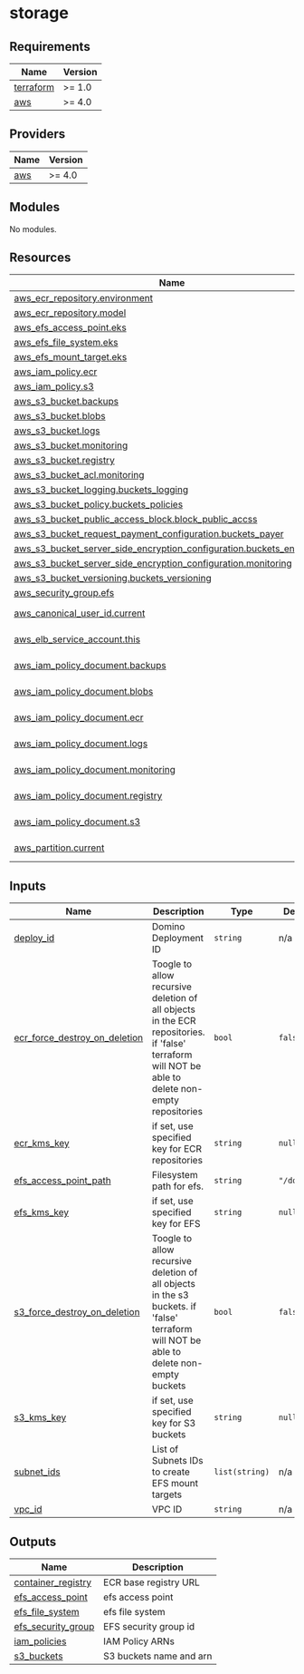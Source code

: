 # storage

<!-- BEGINNING OF PRE-COMMIT-TERRAFORM DOCS HOOK -->
## Requirements

| Name | Version |
|------|---------|
| <a name="requirement_terraform"></a> [terraform](#requirement\_terraform) | >= 1.0 |
| <a name="requirement_aws"></a> [aws](#requirement\_aws) | >= 4.0 |

## Providers

| Name | Version |
|------|---------|
| <a name="provider_aws"></a> [aws](#provider\_aws) | >= 4.0 |

## Modules

No modules.

## Resources

| Name | Type |
|------|------|
| [aws_ecr_repository.environment](https://registry.terraform.io/providers/hashicorp/aws/latest/docs/resources/ecr_repository) | resource |
| [aws_ecr_repository.model](https://registry.terraform.io/providers/hashicorp/aws/latest/docs/resources/ecr_repository) | resource |
| [aws_efs_access_point.eks](https://registry.terraform.io/providers/hashicorp/aws/latest/docs/resources/efs_access_point) | resource |
| [aws_efs_file_system.eks](https://registry.terraform.io/providers/hashicorp/aws/latest/docs/resources/efs_file_system) | resource |
| [aws_efs_mount_target.eks](https://registry.terraform.io/providers/hashicorp/aws/latest/docs/resources/efs_mount_target) | resource |
| [aws_iam_policy.ecr](https://registry.terraform.io/providers/hashicorp/aws/latest/docs/resources/iam_policy) | resource |
| [aws_iam_policy.s3](https://registry.terraform.io/providers/hashicorp/aws/latest/docs/resources/iam_policy) | resource |
| [aws_s3_bucket.backups](https://registry.terraform.io/providers/hashicorp/aws/latest/docs/resources/s3_bucket) | resource |
| [aws_s3_bucket.blobs](https://registry.terraform.io/providers/hashicorp/aws/latest/docs/resources/s3_bucket) | resource |
| [aws_s3_bucket.logs](https://registry.terraform.io/providers/hashicorp/aws/latest/docs/resources/s3_bucket) | resource |
| [aws_s3_bucket.monitoring](https://registry.terraform.io/providers/hashicorp/aws/latest/docs/resources/s3_bucket) | resource |
| [aws_s3_bucket.registry](https://registry.terraform.io/providers/hashicorp/aws/latest/docs/resources/s3_bucket) | resource |
| [aws_s3_bucket_acl.monitoring](https://registry.terraform.io/providers/hashicorp/aws/latest/docs/resources/s3_bucket_acl) | resource |
| [aws_s3_bucket_logging.buckets_logging](https://registry.terraform.io/providers/hashicorp/aws/latest/docs/resources/s3_bucket_logging) | resource |
| [aws_s3_bucket_policy.buckets_policies](https://registry.terraform.io/providers/hashicorp/aws/latest/docs/resources/s3_bucket_policy) | resource |
| [aws_s3_bucket_public_access_block.block_public_accss](https://registry.terraform.io/providers/hashicorp/aws/latest/docs/resources/s3_bucket_public_access_block) | resource |
| [aws_s3_bucket_request_payment_configuration.buckets_payer](https://registry.terraform.io/providers/hashicorp/aws/latest/docs/resources/s3_bucket_request_payment_configuration) | resource |
| [aws_s3_bucket_server_side_encryption_configuration.buckets_encryption](https://registry.terraform.io/providers/hashicorp/aws/latest/docs/resources/s3_bucket_server_side_encryption_configuration) | resource |
| [aws_s3_bucket_server_side_encryption_configuration.monitoring](https://registry.terraform.io/providers/hashicorp/aws/latest/docs/resources/s3_bucket_server_side_encryption_configuration) | resource |
| [aws_s3_bucket_versioning.buckets_versioning](https://registry.terraform.io/providers/hashicorp/aws/latest/docs/resources/s3_bucket_versioning) | resource |
| [aws_security_group.efs](https://registry.terraform.io/providers/hashicorp/aws/latest/docs/resources/security_group) | resource |
| [aws_canonical_user_id.current](https://registry.terraform.io/providers/hashicorp/aws/latest/docs/data-sources/canonical_user_id) | data source |
| [aws_elb_service_account.this](https://registry.terraform.io/providers/hashicorp/aws/latest/docs/data-sources/elb_service_account) | data source |
| [aws_iam_policy_document.backups](https://registry.terraform.io/providers/hashicorp/aws/latest/docs/data-sources/iam_policy_document) | data source |
| [aws_iam_policy_document.blobs](https://registry.terraform.io/providers/hashicorp/aws/latest/docs/data-sources/iam_policy_document) | data source |
| [aws_iam_policy_document.ecr](https://registry.terraform.io/providers/hashicorp/aws/latest/docs/data-sources/iam_policy_document) | data source |
| [aws_iam_policy_document.logs](https://registry.terraform.io/providers/hashicorp/aws/latest/docs/data-sources/iam_policy_document) | data source |
| [aws_iam_policy_document.monitoring](https://registry.terraform.io/providers/hashicorp/aws/latest/docs/data-sources/iam_policy_document) | data source |
| [aws_iam_policy_document.registry](https://registry.terraform.io/providers/hashicorp/aws/latest/docs/data-sources/iam_policy_document) | data source |
| [aws_iam_policy_document.s3](https://registry.terraform.io/providers/hashicorp/aws/latest/docs/data-sources/iam_policy_document) | data source |
| [aws_partition.current](https://registry.terraform.io/providers/hashicorp/aws/latest/docs/data-sources/partition) | data source |

## Inputs

| Name | Description | Type | Default | Required |
|------|-------------|------|---------|:--------:|
| <a name="input_deploy_id"></a> [deploy\_id](#input\_deploy\_id) | Domino Deployment ID | `string` | n/a | yes |
| <a name="input_ecr_force_destroy_on_deletion"></a> [ecr\_force\_destroy\_on\_deletion](#input\_ecr\_force\_destroy\_on\_deletion) | Toogle to allow recursive deletion of all objects in the ECR repositories. if 'false' terraform will NOT be able to delete non-empty repositories | `bool` | `false` | no |
| <a name="input_ecr_kms_key"></a> [ecr\_kms\_key](#input\_ecr\_kms\_key) | if set, use specified key for ECR repositories | `string` | `null` | no |
| <a name="input_efs_access_point_path"></a> [efs\_access\_point\_path](#input\_efs\_access\_point\_path) | Filesystem path for efs. | `string` | `"/domino"` | no |
| <a name="input_efs_kms_key"></a> [efs\_kms\_key](#input\_efs\_kms\_key) | if set, use specified key for EFS | `string` | `null` | no |
| <a name="input_s3_force_destroy_on_deletion"></a> [s3\_force\_destroy\_on\_deletion](#input\_s3\_force\_destroy\_on\_deletion) | Toogle to allow recursive deletion of all objects in the s3 buckets. if 'false' terraform will NOT be able to delete non-empty buckets | `bool` | `false` | no |
| <a name="input_s3_kms_key"></a> [s3\_kms\_key](#input\_s3\_kms\_key) | if set, use specified key for S3 buckets | `string` | `null` | no |
| <a name="input_subnet_ids"></a> [subnet\_ids](#input\_subnet\_ids) | List of Subnets IDs to create EFS mount targets | `list(string)` | n/a | yes |
| <a name="input_vpc_id"></a> [vpc\_id](#input\_vpc\_id) | VPC ID | `string` | n/a | yes |

## Outputs

| Name | Description |
|------|-------------|
| <a name="output_container_registry"></a> [container\_registry](#output\_container\_registry) | ECR base registry URL |
| <a name="output_efs_access_point"></a> [efs\_access\_point](#output\_efs\_access\_point) | efs access point |
| <a name="output_efs_file_system"></a> [efs\_file\_system](#output\_efs\_file\_system) | efs file system |
| <a name="output_efs_security_group"></a> [efs\_security\_group](#output\_efs\_security\_group) | EFS security group id |
| <a name="output_iam_policies"></a> [iam\_policies](#output\_iam\_policies) | IAM Policy ARNs |
| <a name="output_s3_buckets"></a> [s3\_buckets](#output\_s3\_buckets) | S3 buckets name and arn |
<!-- END OF PRE-COMMIT-TERRAFORM DOCS HOOK -->
